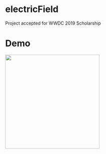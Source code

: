 # electricField

Project accepted for WWDC 2019 Scholarship 

# Demo
<img src="/electric_field.gif" width="300" height="300"/>
